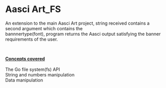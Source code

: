 # Aasci Art_FS

An extension to the main Aasci Art project, string received contains a second argument which contains the 
</br>
bannnertype(font), program returns the Aasci output satisfying the banner requirements of the user.
</br>

</br>

<ins>**Concepts covered**</ins>
</br>
</br>
    The Go file system(fs) API
</br>
    String and numbers manipulation
    </br>
    Data manipulation

